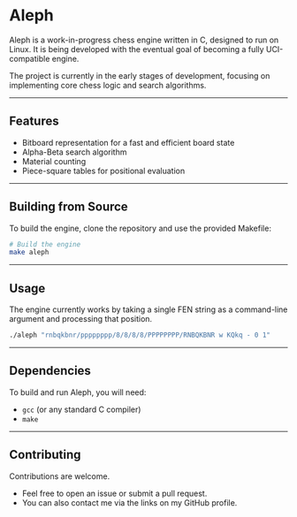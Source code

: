 # Aleph

Aleph is a work-in-progress chess engine written in C, designed to run on Linux. It is being developed with the eventual goal of becoming a fully UCI-compatible engine.

The project is currently in the early stages of development, focusing on implementing core chess logic and search algorithms.

-----

## Features

  * Bitboard representation for a fast and efficient board state
  * Alpha-Beta search algorithm
  * Material counting
  * Piece-square tables for positional evaluation

-----

## Building from Source

To build the engine, clone the repository and use the provided Makefile:

```bash
# Build the engine
make aleph
```

-----

## Usage

The engine currently works by taking a single FEN string as a command-line argument and processing that position.

```bash
./aleph "rnbqkbnr/pppppppp/8/8/8/8/PPPPPPPP/RNBQKBNR w KQkq - 0 1"
```

-----

## Dependencies

To build and run Aleph, you will need:

  * `gcc` (or any standard C compiler)
  * `make`

-----

## Contributing

Contributions are welcome.

  * Feel free to open an issue or submit a pull request.
  * You can also contact me via the links on my GitHub profile.
